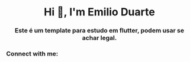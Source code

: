 <h1 align="center">Hi 👋, I'm Emilio Duarte</h1>
<h3 align="center">Este é um template para estudo em flutter, podem usar se achar legal.</h3>

<h3 align="left">Connect with me:</h3>
<p align="left">
</p>
